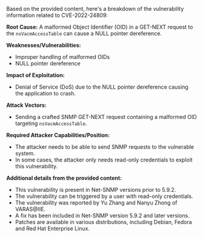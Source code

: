 Based on the provided content, here's a breakdown of the vulnerability information related to CVE-2022-24809:

**Root Cause:**
A malformed Object Identifier (OID) in a GET-NEXT request to the `nsVacmAccessTable` can cause a NULL pointer dereference.

**Weaknesses/Vulnerabilities:**
- Improper handling of malformed OIDs
- NULL pointer dereference

**Impact of Exploitation:**
- Denial of Service (DoS) due to the NULL pointer dereference causing the application to crash.

**Attack Vectors:**
- Sending a crafted SNMP GET-NEXT request containing a malformed OID targeting `nsVacmAccessTable`.

**Required Attacker Capabilities/Position:**
- The attacker needs to be able to send SNMP requests to the vulnerable system.
- In some cases, the attacker only needs read-only credentials to exploit this vulnerability.

**Additional details from the provided content:**

- This vulnerability is present in Net-SNMP versions prior to 5.9.2.
- The vulnerability can be triggered by a user with read-only credentials.
- The vulnerability was reported by Yu Zhang and Nanyu Zhong of VARAS@IIE.
- A fix has been included in Net-SNMP version 5.9.2 and later versions.
- Patches are available in various distributions, including Debian, Fedora and Red Hat Enterprise Linux.